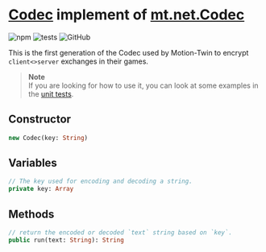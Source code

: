 # [Codec][index] implement of [mt.net.Codec][mtnetcodec]

![npm](https://img.shields.io/npm/v/mtwin-net-codec?color=blue&style=flat)
![tests](https://img.shields.io/static/v1?label=tests&message=2%20passed&color=brightgreen&style=flat)
![GitHub](https://img.shields.io/github/license/jslba/mtwin-net-codec?style=flat)

This  is the  first  generation  of the  Codec  used  by Motion-Twin  to encrypt
`client<>server` exchanges in their games.

> **Note**   
> If you are looking  for how to  use it, you  can look at some  examples in the
> [unit tests][unittests].

## Constructor

```hx
new Codec(key: String)
```

## Variables

```hx
// The key used for encoding and decoding a string.
private key: Array
```

## Methods

```hx
// return the encoded or decoded `text` string based on `key`.
public run(text: String): String
```

[index]: /source/index.js
[mtnetcodec]: https://github.com/Angelisium/TwinoidGames/blob/main/bytecodes/carapass/client.flm#L5984:L6207
[unittests]: /test/rand.test.js